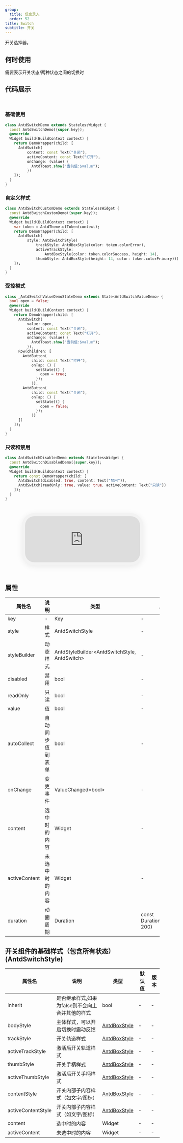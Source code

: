 ```yaml
---
group:
  title: 信息录入
  order: 52
title: Switch
subtitle: 开关
---
```

开关选择器。
## 何时使用
需要表示开关状态/两种状态之间的切换时

## 代码展示

<div class='preview-container'>
<div>

### 基础使用


```dart
class AntdSwitchDemo extends StatelessWidget {
  const AntdSwitchDemo({super.key});
  @override
  Widget build(BuildContext context) {
    return DemoWrapper(child: [
      AntdSwitch(
          content: const Text("关闭"),
          activeContent: const Text("打开"),
          onChange: (value) {
            AntdToast.show("当前值:$value");
          })
    ]);
  }
}

```

### 自定义样式


```dart
class AntdSwitchCustomDemo extends StatelessWidget {
  const AntdSwitchCustomDemo({super.key});
  @override
  Widget build(BuildContext context) {
    var token = AntdTheme.ofToken(context);
    return DemoWrapper(child: [
      AntdSwitch(
          style: AntdSwitchStyle(
              trackStyle: AntdBoxStyle(color: token.colorError),
              activeTrackStyle:
                  AntdBoxStyle(color: token.colorSuccess, height: 14),
              thumbStyle: AntdBoxStyle(height: 14, color: token.colorPrimary)))
    ]);
  }
}

```

### 受控模式


```dart
class _AntdSwitchValueDemoStateDemo extends State<AntdSwitchValueDemo> {
  bool open = false;
  @override
  Widget build(BuildContext context) {
    return DemoWrapper(child: [
      AntdSwitch(
          value: open,
          content: const Text("关闭"),
          activeContent: const Text("打开"),
          onChange: (value) {
            AntdToast.show("当前值:$value");
          }),
      Row(children: [
        AntdButton(
            child: const Text("打开"),
            onTap: () {
              setState(() {
                open = true;
              });
            }),
        AntdButton(
            child: const Text("关闭"),
            onTap: () {
              setState(() {
                open = false;
              });
            })
      ])
    ]);
  }
}

```

### 只读和禁用


```dart
class AntdSwitchDisabledDemo extends StatelessWidget {
  const AntdSwitchDisabledDemo({super.key});
  @override
  Widget build(BuildContext context) {
    return const DemoWrapper(child: [
      AntdSwitch(disabled: true, content: Text("禁用")),
      AntdSwitch(readOnly: true, value: true, activeContent: Text("只读"))
    ]);
  }
}

```

</div>
<div class='phone-preview'>
<iframe src='http://localhost:49470/AntdSwitch'></iframe>
</div>
</div>

  <style>
.preview-container {
  display: flex;
  gap: 24px;
  margin: 32px 0;
  align-items: start;
}

.phone-preview {
  flex: 1;
  min-width: 375px;
  max-width: 375px;
  border: 10px solid #f3f3f3;
  border-radius: 40px;
  background: #fff;
  box-shadow: 0 4px 20px rgba(0, 0, 0, 0.08);
  overflow: hidden;
  height: 652px;
  width: 393px;
  position: sticky;
  top: 80px;
}

.phone-preview iframe {
  width: 100%;
  height: 100%;
  border: none;
}

.code-block {
  max-height: 100%;
  margin: 16px 0;
  overflow-y: scroll;
}

.dumi-default-source-code {
  margin: 0 !important;
}

.markdown .dumi-default-source-code >pre.prism-code {
  padding: 12px !important;
  font-size: 12px !important;
}

@media (max-width: 960px) {
  .preview-container {
    flex-direction: column;
  }
  
  .phone-preview {
    width: 100%;
    max-width: 375px;
    margin: 0 auto 24px;
    position: static;
  }
}

/* Dart 代码高亮主题 - 基于 VS Code 暗色主题优化 */
.prism-code {
  display: block;
  overflow-x: auto;
  padding: 1em;
  border-radius: 6px;
  font-family: 'Fira Code', 'Consolas', 'Monaco', monospace;
  font-size: 14px;
  line-height: 1.5;
  color: #d4d4d4;
  background: #1e1e1e;
}

/* 基础元素 */
.prism-code .hljs-keyword { color: #569cd6; font-weight: bold; }          /* 关键字 */
.prism-code .hljs-built_in { color: #4ec9b0; }                           /* 内置类型 */
.prism-code .hljs-type { color: #4ec9b0; }                               /* 类型声明 */
.prism-code .hljs-literal { color: #569cd6; }                            /* 字面量 */
.prism-code .hljs-number { color: #b5cea8; }                             /* 数字 */
.prism-code .hljs-string { color: #ce9178; }                             /* 字符串 */
.prism-code .hljs-comment { color: #6a9955; font-style: italic; }        /* 注释 */
.prism-code .hljs-meta { color: #9b9b9b; }                               /* 元信息 */

/* Dart 特有元素 */
.prism-code .hljs-constant { color: #4fc1ff; }                           /* const/final */
.prism-code .hljs-function { color: #dcdcaa; }                           /* 函数名 */
.prism-code .hljs-title.class_ { color: #4ec9b0; text-decoration: underline; } /* 类名 */
.prism-code .hljs-params { color: #9cdcfe; }                             /* 参数 */
.prism-code .hljs-variable { color: #9cdcfe; }                           /* 变量 */
.prism-code .hljs-annotation { color: #d4d4d4; background: #3a3a3a; }    /* 注解 */
.prism-code .hljs-punctuation { color: #d4d4d4; }                        /* 标点符号 */

/* 特殊增强 */
.prism-code .hljs-constructor { color: #c586c0; }                        /* 构造函数 */
.prism-code .hljs-named-parameter { color: #9cdcfe; font-style: italic; }/* 命名参数 */
.prism-code .hljs-generic { color: #4ec9b0; opacity: 0.8; }              /* 泛型符号 */
.prism-code .hljs-typedef { color: #4ec9b0; text-decoration: underline; }/* typedef */

/* 行号样式 (可选) */
.prism-code .hljs-ln-numbers {
  color: #858585;
  text-align: right;
  padding-right: 12px;
}
</style>

## 属性
| 属性名 | 说明 | 类型 | 默认值 | 版本 |
| --- | --- | --- | --- | --- |
| key | - | Key | - | - |
| style | 样式 | AntdSwitchStyle | - | - |
| styleBuilder | 动态样式 | AntdStyleBuilder&lt;AntdSwitchStyle, AntdSwitch&gt; | - | - |
| disabled | 禁用 | bool | - | - |
| readOnly | 只读 | bool | - | - |
| value | 值 | bool | - | - |
| autoCollect | 自动同步值到表单 | bool | - | - |
| onChange | 变更事件 | ValueChanged&lt;bool&gt; | - | - |
| content | 选中时的内容 | Widget | - | - |
| activeContent | 未选中时的内容 | Widget | - | - |
| duration | 动画周期 | Duration | const Duration(milliseconds: 200) | - |


## 开关组件的基础样式（包含所有状态）(AntdSwitchStyle) <a id='AntdSwitchStyle'></a>

| 属性名 | 说明 | 类型 | 默认值 | 版本 |
| --- | --- | --- | --- | --- |
| inherit | 是否继承样式,如果为false则不会向上合并其他的样式 | bool | - | - |
| bodyStyle | 主体样式，可以开启切换时震动反馈 | [AntdBoxStyle](../components/antd-box/#AntdBoxStyle) | - | - |
| trackStyle | 开关轨道样式 | [AntdBoxStyle](../components/antd-box/#AntdBoxStyle) | - | - |
| activeTrackStyle | 激活后开关轨道样式 | [AntdBoxStyle](../components/antd-box/#AntdBoxStyle) | - | - |
| thumbStyle | 开关手柄样式 | [AntdBoxStyle](../components/antd-box/#AntdBoxStyle) | - | - |
| activeThumbStyle | 激活后开关手柄样式 | [AntdBoxStyle](../components/antd-box/#AntdBoxStyle) | - | - |
| contentStyle | 开关内部子内容样式（如文字/图标） | [AntdBoxStyle](../components/antd-box/#AntdBoxStyle) | - | - |
| activeContentStyle | 开关内部子内容样式（如文字/图标） | [AntdBoxStyle](../components/antd-box/#AntdBoxStyle) | - | - |
| content | 选中时的内容 | Widget | - | - |
| activeContent | 未选中时的内容 | Widget | - | - |


